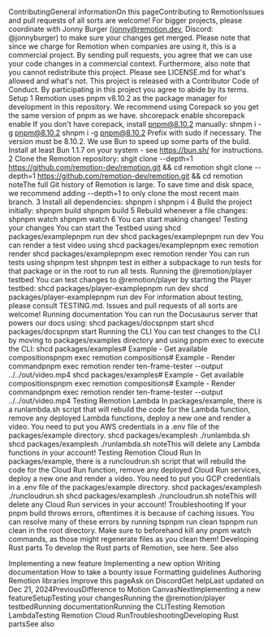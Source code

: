 ContributingGeneral informationOn this pageContributing to RemotionIssues and pull requests of all sorts are welcome!
For bigger projects, please coordinate with Jonny Burger (jonny@remotion.dev, Discord: @jonnyburger) to make sure your changes get merged.
Please note that since we charge for Remotion when companies are using it, this is a commercial project.
By sending pull requests, you agree that we can use your code changes in a commercial context.
Furthermore, also note that you cannot redistribute this project. Please see LICENSE.md for what's allowed and what's not.
This project is released with a Contributor Code of Conduct. By participating in this project you agree to abide by its terms.
Setup​
1  Remotion uses 
pnpm v8.10.2
 as the package manager for development in this repository. We recommend
using Corepack so you get the same version of pnpm as we have. 
shcorepack enable
shcorepack enable
If you don't have corepack, install pnpm@8.10.2 manually:
shnpm i -g pnpm@8.10.2
shnpm i -g pnpm@8.10.2
Prefix with sudo if necessary.
The version must be 8.10.2.
We use Bun to speed up some parts of the build.
Install at least Bun 1.1.7 on your system - see https://bun.sh/ for instructions.
2  Clone the Remotion repository:
shgit clone --depth=1 https://github.com/remotion-dev/remotion.git && cd remotion
shgit clone --depth=1 https://github.com/remotion-dev/remotion.git && cd remotion
noteThe full Git history of Remotion is large. To save time and disk space, we recommend adding --depth=1 to only clone the most recent main branch.
3  Install all dependencies:
shpnpm i
shpnpm i
4  Build the project initially:
shpnpm build
shpnpm build
5  Rebuild whenever a file changes:
shpnpm watch
shpnpm watch
6  You can start making changes!
Testing your changes​
You can start the Testbed using
shcd packages/examplepnpm run dev
shcd packages/examplepnpm run dev
You can render a test video using
shcd packages/examplepnpm exec remotion render
shcd packages/examplepnpm exec remotion render
You can run tests using
shpnpm test
shpnpm test
in either a subpackage to run tests for that package or in the root to run all tests.
Running the @remotion/player testbed​
You can test changes to @remotion/player by starting the Player testbed:
shcd packages/player-examplepnpm run dev
shcd packages/player-examplepnpm run dev
For information about testing, please consult TESTING.md. Issues and pull requests of all sorts are welcome!
Running documentation​
You can run the Docusaurus server that powers our docs using:
shcd packages/docspnpm start
shcd packages/docspnpm start
Running the CLI​
You can test changes to the CLI by moving to packages/examples directory and using pnpm exec to execute the CLI:
shcd packages/examples# Example - Get available compositionspnpm exec remotion compositions# Example - Render commandpnpm exec remotion render ten-frame-tester --output ../../out/video.mp4
shcd packages/examples# Example - Get available compositionspnpm exec remotion compositions# Example - Render commandpnpm exec remotion render ten-frame-tester --output ../../out/video.mp4
Testing Remotion Lambda​
In packages/example, there is a runlambda.sh script that will rebuild the code for the Lambda function, remove any deployed Lambda functions, deploy a new one and render a video.
You need to put you AWS credentials in a .env file of the packages/example directory.
shcd packages/examplesh ./runlambda.sh
shcd packages/examplesh ./runlambda.sh
noteThis will delete any Lambda functions in your account!
Testing Remotion Cloud Run​
In packages/example, there is a runcloudrun.sh script that will rebuild the code for the Cloud Run function, remove any deployed Cloud Run services, deploy a new one and render a video.
You need to put you GCP credentials in a .env file of the packages/example directory.
shcd packages/examplesh ./runcloudrun.sh
shcd packages/examplesh ./runcloudrun.sh
noteThis will delete any Cloud Run services in your account!
Troubleshooting​
If your pnpm build throws errors, oftentimes it is because of caching issues. You can resolve many of these errors by running
tspnpm run clean
tspnpm run clean
in the root directory. Make sure to beforehand kill any pnpm watch commands, as those might regenerate files as you clean them!
Developing Rust parts​
To develop the Rust parts of Remotion, see here.
See also​

Implementing a new feature
Implementing a new option
Writing documentation
How to take a bounty issue
Formatting guidelines
Authoring Remotion libraries
Improve this pageAsk on DiscordGet helpLast updated on Dec 21, 2024PreviousDifference to Motion CanvasNextImplementing a new featureSetupTesting your changesRunning the @remotion/player testbedRunning documentationRunning the CLITesting Remotion LambdaTesting Remotion Cloud RunTroubleshootingDeveloping Rust partsSee also